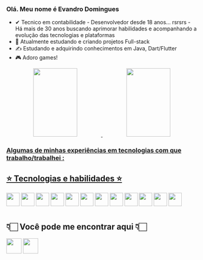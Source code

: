 ### Olá. Meu nome é Evandro Domingues

- ✔  Tecnico em contabilidade - Desenvolvedor desde 18 anos... rsrsrs - Há mais de 30 anos buscando aprimorar habilidades e acompanhando a evolução das tecnologias e plataformas
- 🔭 Atualmente estudando e criando projetos Full-stack 
- ✍ Estudando e adquirindo conhecimentos em Java, Dart/Flutter
- 🎮 Adoro games!

<div align="center">
  <a href="https://github.com/evandrodomingues">
  <img height="180em" width="48%"  src="https://github-readme-stats.vercel.app/api?username=evandrodomingues&show_icons=true&theme=dracula&include_all_commits=true&count_private=true"/>
  <img height="180em" width="48%" src="https://github-readme-stats.vercel.app/api/top-langs/?username=evandrodomingues&layout=compact&langs_count=7&theme=dracula"/>
</div>
  
  
  ### Algumas de minhas experiências em tecnologias com que trabalho/trabalhei :


## ⭐️  Tecnologias e habilidades  ⭐️
<a href="https://dart.dev/"><img height= "35" src= "https://img.shields.io/badge/Dart-0175C2?style=for-the-badge&logo=dart&logoColor=white"></a>
<a href="https://flutter.dev/"><img height= "35" src= "https://img.shields.io/badge/Flutter-02569B?style=for-the-badge&logo=flutter&logoColor=white"></a>
<a href="https://reactnative.dev/"><img height= "35" src= "https://img.shields.io/badge/React_Native-20232A?style=for-the-badge&logo=react&logoColor=61DAFB"></a>
<a href="https://www.json.org/json-en.html"><img height= "35" src= "https://img.shields.io/badge/json-5E5C5C?style=for-the-badge&logo=json&logoColor=white"></a>
<a href="https://www.postgresql.org/"><img height= "35" src= "https://img.shields.io/badge/PostgreSQL-316192?style=for-the-badge&logo=postgresql&logoColor=white"></a>
<a href="https://nodejs.org/en/"><img height= "35" src= "https://img.shields.io/badge/Node.js-339933?style=for-the-badge&logo=nodedotjs&logoColor=white"></a>
<a href="https://www.npmjs.com/"><img height= "35" src= "https://img.shields.io/badge/npm-CB3837?style=for-the-badge&logo=npm&logoColor=white"></a>
<a href="https://git-scm.com/"><img height= "35" src= "https://img.shields.io/badge/Git-F05032?style=for-the-badge&logo=git&logoColor=white"></a>
<a href="https://www.android.com/"><img height= "35" src= "https://img.shields.io/badge/Android-3DDC84?style=for-the-badge&logo=android&logoColor=white"></a>
<a href="https://code.visualstudio.com/"><img height= "35" src= "https://img.shields.io/badge/VS_Code-0078D4?style=for-the-badge&logo=visual%20studio%20code&logoColor=white"></a>
<a href="https://www.java.com/"><img height= "35" src= "https://img.shields.io/badge/Java-ED8B00?style=for-the-badge&logo=java&logoColor=white"></a>
<a href="https://firebase.google.com/"><img height= "35" src= "https://img.shields.io/badge/firebase-ffca28?style=for-the-badge&logo=firebase&logoColor=black"></a>

#

## 👇🏻  Você pode me encontrar aqui  👇🏻
<a href="mailto:evsdomingues@gmail.com"><img height="40" src="https://img.shields.io/badge/Gmail-D14836?style=for-the-badge&logo=gmail&logoColor=white"></a>
<a href="https://www.linkedin.com/in/https://www.linkedin.com/in/evandrodomings/"><img height="40" src="https://img.shields.io/badge/LinkedIn-0077B5?style=for-the-badge&logo=linkedin&logoColor=white"></a>

#
